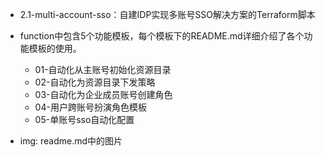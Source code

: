 - 2.1-multi-account-sso：自建IDP实现多账号SSO解决方案的Terraform脚本

- function中包含5个功能模板，每个模板下的README.md详细介绍了各个功能模板的使用。
  - 01-自动化从主账号初始化资源目录
  - 02-自动化为资源目录下发策略
  - 03-自动化为企业成员账号创建角色
  - 04-用户跨账号扮演角色模板
  - 05-单账号sso自动化配置
- img: readme.md中的图片